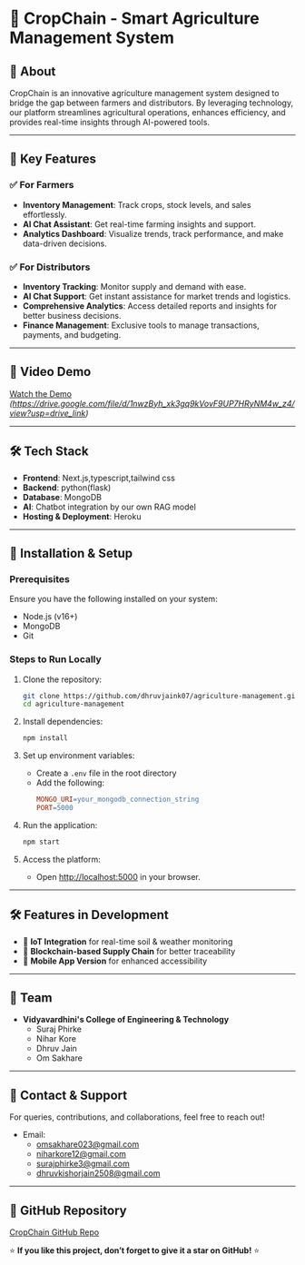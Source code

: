 # 🌱 CropChain - Smart Agriculture Management System

## 🚀 About

CropChain is an innovative agriculture management system designed to bridge the gap between farmers and distributors. By leveraging technology, our platform streamlines agricultural operations, enhances efficiency, and provides real-time insights through AI-powered tools.

---

## 🌟 Key Features

### ✅ For Farmers
- **Inventory Management**: Track crops, stock levels, and sales effortlessly.
- **AI Chat Assistant**: Get real-time farming insights and support.
- **Analytics Dashboard**: Visualize trends, track performance, and make data-driven decisions.

### ✅ For Distributors
- **Inventory Tracking**: Monitor supply and demand with ease.
- **AI Chat Support**: Get instant assistance for market trends and logistics.
- **Comprehensive Analytics**: Access detailed reports and insights for better business decisions.
- **Finance Management**: Exclusive tools to manage transactions, payments, and budgeting.

---

## 🎥 Video Demo

[Watch the Demo](#) *(https://drive.google.com/file/d/1nwzByh_xk3gq9kVovF9UP7HRyNM4w_z4/view?usp=drive_link)*

---

## 🛠️ Tech Stack

- **Frontend**: Next.js,typescript,tailwind css
- **Backend**: python(flask)
- **Database**: MongoDB
- **AI**: Chatbot integration by our own RAG model
- **Hosting & Deployment**:  Heroku

---

## 📌 Installation & Setup

### Prerequisites
Ensure you have the following installed on your system:
- Node.js (v16+)
- MongoDB
- Git

### Steps to Run Locally
1. Clone the repository:
    ```bash
    git clone https://github.com/dhruvjaink07/agriculture-management.git
    cd agriculture-management
    ```
   
2. Install dependencies:
    ```bash
    npm install
    ```
   
3. Set up environment variables:
    - Create a `.env` file in the root directory
    - Add the following:
      ```makefile
      MONGO_URI=your_mongodb_connection_string
      PORT=5000
      ```

4. Run the application:
    ```bash
    npm start
    ```

5. Access the platform:
    - Open [http://localhost:5000](http://localhost:5000) in your browser.

---

## 🛠 Features in Development
- 📡 **IoT Integration** for real-time soil & weather monitoring
- 🔄 **Blockchain-based Supply Chain** for better traceability
- 📱 **Mobile App Version** for enhanced accessibility

---

## 👥 Team

- **Vidyavardhini's College of Engineering & Technology**
  - Suraj Phirke
  - Nihar Kore
  - Dhruv Jain
  - Om Sakhare

---

## 📩 Contact & Support

For queries, contributions, and collaborations, feel free to reach out!

- Email: 
  - [omsakhare023@gmail.com](mailto:omsakhare023@gmail.com)
  - [niharkore12@gmail.com](mailto:niharkore12@gmail.com)
  - [surajphirke3@gmail.com](mailto:surajphirke3@gmail.com)
  - [dhruvkishorjain2508@gmail.com](mailto:dhruvkishorjain2508@gmail.com)

---

## 📌 GitHub Repository
[CropChain GitHub Repo](https://github.com/dhruvjaink07/agriculture-management)

⭐ **If you like this project, don’t forget to give it a star on GitHub!** ⭐
